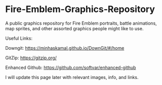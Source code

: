 # Fire-Emblem-Graphics-Repository
A public graphics repository for Fire Emblem portraits, battle animations, map sprites, and other assorted graphics people might like to use.

Useful Links:

Downgit: https://minhaskamal.github.io/DownGit/#/home

GitZip: https://gitzip.org/

Enhanced Github: https://github.com/softvar/enhanced-github

I will update this page later with relevant images, info, and links.